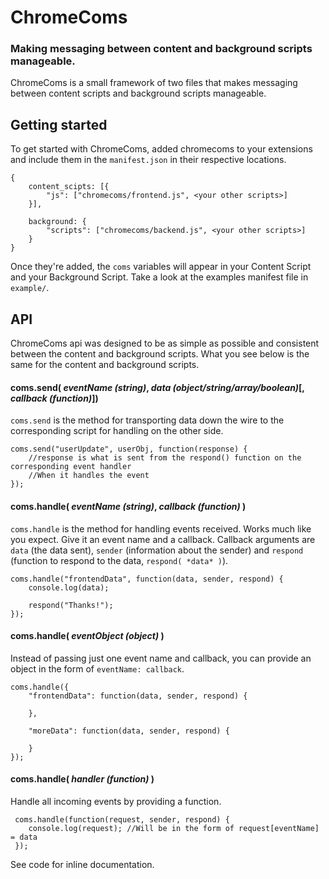 # ChromeComs
### Making messaging between content and background scripts manageable.
ChromeComs is a small framework of two files that makes messaging between content scripts and background scripts manageable.

## Getting started
To get started with ChromeComs, added chromecoms to your extensions and include them in the `manifest.json` in their respective locations.

	{
		content_scipts: [{
			"js": ["chromecoms/frontend.js", <your other scripts>]
		}],

		background: {
			"scripts": ["chromecoms/backend.js", <your other scripts>]
		}
	}

Once they're added, the `coms` variables will appear in your Content Script and your Background Script. Take a look at the examples manifest file in `example/`.

## API
ChromeComs api was designed to be as simple as possible and consistent between the content and background scripts. What you see below is the same for the content and background scripts. 

#### coms.send( *eventName (string)*, *data (object/string/array/boolean)*[, *callback (function)*])
`coms.send` is the method for transporting data down the wire to the corresponding script for handling on the other side.

	coms.send("userUpdate", userObj, function(response) {
		//response is what is sent from the respond() function on the corresponding event handler
	 	//When it handles the event
	});

#### coms.handle( *eventName (string)*, *callback (function)* )
`coms.handle` is the method for handling events received. Works much like you expect. Give it an event name and a callback. Callback arguments are `data` (the data sent), `sender` (information about the sender) and `respond` (function to respond to the data, `respond( *data* )`).

	coms.handle("frontendData", function(data, sender, respond) {
		console.log(data);
	
		respond("Thanks!");
	});

#### coms.handle( *eventObject (object)* )
Instead of passing just one event name and callback, you can provide an object in the form of `eventName: callback`.

	coms.handle({
		"frontendData": function(data, sender, respond) {
		
		},
	
		"moreData": function(data, sender, respond) {
		
		}
	});

#### coms.handle( *handler (function)* )
Handle all incoming events by providing a function.

	 coms.handle(function(request, sender, respond) {
	 	console.log(request); //Will be in the form of request[eventName] = data
	 });

See code for inline documentation.
